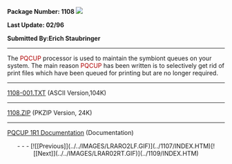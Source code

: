 <x-sas-window top="129" bottom="807" left="161" right="691">



<b>Package Number: 1108 </b>![](../../IMAGES/OS2200.JPG)


<b>Last Update: 02/96</b>


<b>Submitted By:Erich Staubringer</b>


&#10;
- - -
The <font color="#AF0000">PQCUP</font> processor is used to maintain
the symbiont queues on your system. The main reason <font color="#AF0000">PQCUP</font> has been written is to selectively get
rid of print files which have been queued for printing but are no
longer required.
- - -
[1108-001.TXT](1108-001.TXT) (ASCII Version,104K)


&#10;
- - -
[1108.ZIP](1108.ZIP) (PKZIP Version, 24K)


&#10;
- - -
[PQCUP 1R1 Documentation](PQCUP.HTM) (Documentation)

<center>
- - -
[![[Previous]](../../IMAGES/LRARO2LF.GIF)](../1107/INDEX.HTM)[![[Next]](../../IMAGES/LRAR02RT.GIF)](../1109/INDEX.HTM)
</center>


</x-sas-window>